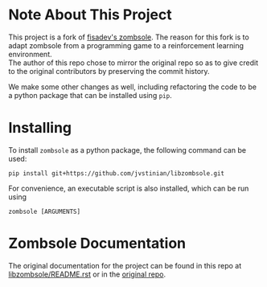 # Note About This Project

This project is a fork of [fisadev's zombsole](https://github.com/fisadev/zombsole). 
The reason for this fork is to adapt zombsole from a programming game to 
a reinforcement learning environment.  
The author of this repo chose to mirror the original repo 
so as to give credit to the original contributors by preserving 
the commit history. 

We make some other changes as well, including refactoring the code 
to be a python package that can be installed using `pip`. 

# Installing

To install ``zombsole`` as a python package, the following 
command can be used: 

    pip install git+https://github.com/jvstinian/libzombsole.git

For convenience, an executable script is also installed, which 
can be run using 

    zombsole [ARGUMENTS]

# Zombsole Documentation

The original documentation for the project can be found in this repo at 
[libzombsole/README.rst](./documentation/README.rst)
or in the [original repo](https://github.com/fisadev/zombsole/blob/master/README.rst). 

